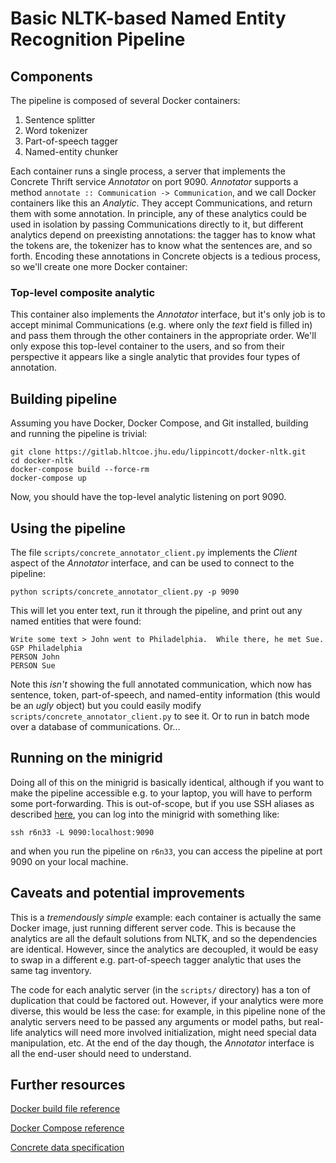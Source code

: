 # Basic NLTK-based Named Entity Recognition Pipeline

## Components

The pipeline is composed of several Docker containers:

1. Sentence splitter
2. Word tokenizer
3. Part-of-speech tagger
4. Named-entity chunker

Each container runs a single process, a server that implements the Concrete Thrift service *Annotator* on port 9090.  *Annotator* supports a method ```annotate :: Communication -> Communication```, and we call Docker containers like this an *Analytic*.  They accept Communications, and return them with some annotation.  In principle, any of these analytics could be used in isolation by passing Communications directly to it, but different analytics depend on preexisting annotations: the tagger has to know what the tokens are, the tokenizer has to know what the sentences are, and so forth.  Encoding these annotations in Concrete objects is a tedious process, so we'll create one more Docker container:

### Top-level composite analytic

This container also implements the *Annotator* interface, but it's only job is to accept minimal Communications (e.g. where only the *text* field is filled in) and pass them through the other containers in the appropriate order.  We'll only expose this top-level container to the users, and so from their perspective it appears like a single analytic that provides four types of annotation.

## Building pipeline

Assuming you have Docker, Docker Compose, and Git installed, building and running the pipeline is trivial:

```
git clone https://gitlab.hltcoe.jhu.edu/lippincott/docker-nltk.git
cd docker-nltk
docker-compose build --force-rm
docker-compose up
```

Now, you should have the top-level analytic listening on port 9090.

## Using the pipeline

The file ```scripts/concrete_annotator_client.py``` implements the *Client* aspect of the *Annotator* interface, and can be used to connect to the pipeline:

```
python scripts/concrete_annotator_client.py -p 9090
```

This will let you enter text, run it through the pipeline, and print out any named entities that were found:

```
Write some text > John went to Philadelphia.  While there, he met Sue.
GSP Philadelphia
PERSON John
PERSON Sue
```

Note this *isn't* showing the full annotated communication, which now has sentence, token, part-of-speech, and named-entity information (this would be an *ugly* object) but you could easily modify ```scripts/concrete_annotator_client.py``` to see it.  Or to run in batch mode over a database of communications.  Or...

## Running on the minigrid

Doing all of this on the minigrid is basically identical, although if you want to make the pipeline accessible e.g. to your laptop, you will have to perform some port-forwarding.  This is out-of-scope, but if you use SSH aliases as described [here](https://gitlab.hltcoe.jhu.edu/mini-grid/wiki/wikis/ssh-tricks), you can log into the minigrid with something like:

```
ssh r6n33 -L 9090:localhost:9090
```

and when you run the pipeline on ```r6n33```, you can access the pipeline at port 9090 on your local machine.

## Caveats and potential improvements

This is a *tremendously simple* example: each container is actually the same Docker image, just running different server code.  This is because the analytics are all the default solutions from NLTK, and so the dependencies are identical.  However, since the analytics are decoupled, it would be easy to swap in a different e.g. part-of-speech tagger analytic that uses the same tag inventory.

The code for each analytic server (in the ```scripts/``` directory) has a ton of duplication that could be factored out.  However, if your analytics were more diverse, this would be less the case: for example, in this pipeline none of the analytic servers need to be passed any arguments or model paths, but real-life analytics will need more involved initialization, might need special data manipulation, etc.  At the end of the day though, the *Annotator* interface is all the end-user should need to understand.

## Further resources

[Docker build file reference](https://docs.docker.com/engine/reference/builder/)

[Docker Compose reference](https://docs.docker.com/compose/compose-file/)

[Concrete data specification](https://github.com/hltcoe/concrete)
